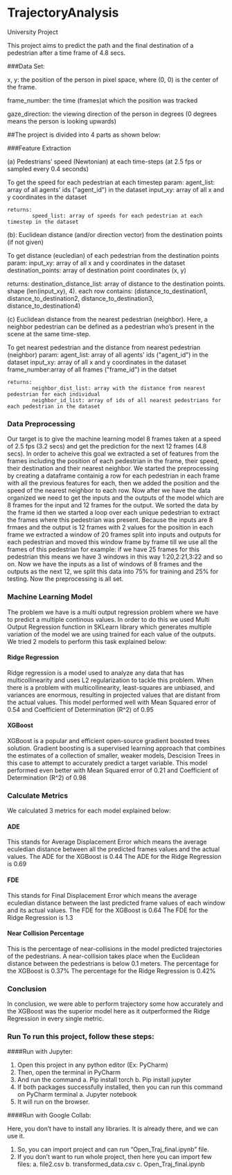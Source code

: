 # TrajectoryAnalysis
University Project

This project aims to predict the path and the final destination of a pedestrian after a time frame of 4.8 secs.

###Data Set:

x, y: the position of the person in pixel space, where (0, 0) is the center of the frame.

frame_number: the time (frames)at which the position was tracked

gaze_direction: the viewing direction of the person in degrees (0 degrees means the person is looking upwards)


##The project is divided into 4 parts as shown below:

###Feature Extraction

(a) Pedestrians’ speed (Newtonian) at each time-steps (at 2.5 fps or sampled every 0.4 seconds)

To get the speed for each pedestrian at each timestep
    param:
        agent_list: array of all agents' ids ("agent_id") in the dataset
        input_xy: array of all x and y coordinates in the dataset
    
    returns:
            speed_list: array of speeds for each pedestrian at each timestep in the dataset


(b): Euclidean distance (and/or direction vector) from the destination points (if not given)

To get distance (eucledian) of each pedestrian from the destination points
param:
    input_xy: array of all x and y coordinates in the dataset
    destination_points: array of destination point coordinates (x, y)

returns:
        destination_distance_list: array of distance to the destination points. shape (len(input_xy), 4). 
        each row contains: 
        (distance_to_destination1, distance_to_destination2, distance_to_destination3, distance_to_destination4) 


(c) Euclidean distance from the nearest pedestrian (neighbor). Here, a neighbor pedestrian can be defined as a pedestrian who’s present in the scene at the same time-step.

To get nearest pedestrian and the distance from nearest pedestrian (neighbor)
    param:
        agent_list: array of all agents' ids ("agent_id") in the dataset
        input_xy: array of all x and y coordinates in the dataset
        frame_number:array of all frames ("frame_id") in the datset
    
    returns:
            neighbor_dist_list: array with the distance from nearest pedestrian for each individual
            neighbor_id_list: array of ids of all nearest pedestrians for each pedestrian in the dataset


### Data Preprocessing

Our target is to give the machine learning model 8 frames taken at a speed of 2.5 fps (3.2 secs) and get the prediction for the next 12 frames (4.8 secs). In order to acheive this goal we extracted a set of features from the frames including the position of each pedestrian in the frame, their speed, their destination and their nearest neighbor.
We started the preprocessing by creating a dataframe containig a row for each pedestrian in each frame with all the previous features for each, then we added the position and the speed of the nearest neighbor to each row. Now after we have the data organized we need to get the inputs and the outputs of the model which are 8 frames for the input and 12 frames for the output.
We sorted the data by the frame id then we started a loop over each unique pedestrian to extract the frames where this pedestrian was present. Because the inputs are 8 frmaes and the output is 12 frames with 2 values for the position in each frame we extracted a window of 20 frames split into inputs and outputs for each pedestrian and moved this window frame by frame till we use all the frames of this pedestrian for example:
if we have 25 frames for this pedestrian this means we have 3 windows in this way 1:20,2:21,3:22 and so on. Now we have the inputs as a list of windows of 8 frames and the outputs as the next 12, we split this data into 75% for training and 25% for testing. Now the preprocessing is all set.

### Machine Learning Model

The problem we have is a multi output regression problem where we have to predict a multiple continous values. In order to do this we used Multi Output Regression function in SKLearn library which generates multiple variation of the model we are using trained for each value of the outputs. We tried 2 models to perform this task explained below:

#### Ridge Regression
Ridge regression is a model used to analyze any data that has multicollinearity and uses L2 regularization to tackle this problem. When there is a problem with multicollinearity, least-squares are unbiased, and variances are enormous, resulting in projected values that are distant from the actual values.
This model performed well with Mean Squared error of 0.54 and Coefficient of Determination (R^2) of 0.95

#### XGBoost
XGBoost is a popular and efficient open-source gradient boosted trees solution. Gradient boosting is a supervised learning approach that combines the estimates of a collection of smaller, weaker models, Descision Trees in this case to attempt to accurately predict a target variable.
This model performed even better with Mean Squared error of 0.21 and Coefficient of Determination (R^2) of 0.98

### Calculate Metrics

We calculated 3 metrics for each model explained below:

#### ADE

This stands for Average Displacement Error which means the average eculedian distance between all the predicted frames values and the actual values.
The ADE for the XGBoost is 0.44
The ADE for the Ridge Regression is 0.69

#### FDE

This stands for Final Displacement Error which means the average eculedian distance between the last predicted frame values of each window and its actual values.
The FDE for the XGBoost is 0.64
The FDE for the Ridge Regression is 1.3

#### Near Collision Percentage

This is the percentage of near-collisions in the model predicted trajectories of the pedestrians. A near-collision takes place when the Euclidean distance between the pedestrians is below 0.1 meters.
The percentage for the XGBoost is 0.37%
The percentage for the Ridge Regression is 0.42%

### Conclusion

In conclusion, we were able to perform trajectory some how accurately and the XGBoost was the superior model here as it outperformed the Ridge Regression in every single metric.

### Run To run this project, follow these steps:

####Run with Jupyter:

1. Open this project in any python editor (Ex: PyCharm)
2. Then, open the terminal in PyCharm
3. And run the command
	a. Pip install torch
	b. Pip install jupyter
4. If both packages successfully installed, then you can run this command   on PyCharm terminal
	a. Jupyter notebook
5. It will run on the browser. 

####Run with Google Collab:

Here, you don’t have to install any libraries. It is already there, and we can use it.

1. So, you can import project and can run “Open_Traj_final.ipynb” file.
2. If you don’t want to run whole project, then here you can import few files:
	a. file2.csv
	b. transformed_data.csv
	c. Open_Traj_final.ipynb
